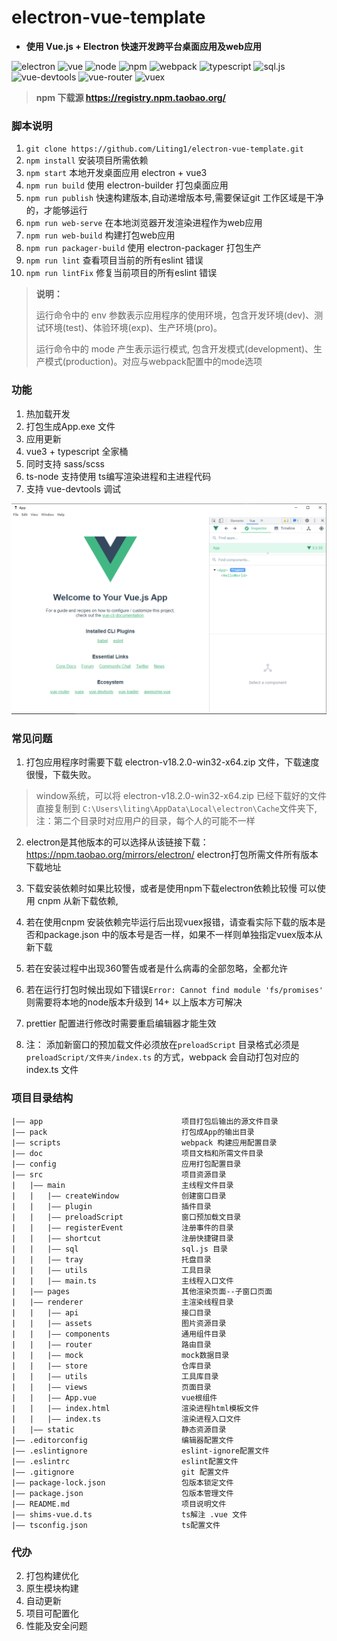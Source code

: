 # electron-vue-template

+ __使用 Vue.js + Electron 快速开发跨平台桌面应用及web应用__

![electron](https://img.shields.io/badge/electron-v18.2.0-blue)
![vue](https://img.shields.io/npm/v/vue?label=vue)
![node](https://img.shields.io/badge/node-v16.13.2-success)
![npm](https://img.shields.io/badge/npm-v8.1.2-success)
![webpack](https://img.shields.io/badge/webpack-v5.72.0-blue)
![typescript](https://img.shields.io/badge/typescript-v4.6.4-blue)
![sql.js](https://img.shields.io/badge/sql.js-v1.6.2-orange)
![vue-devtools](https://img.shields.io/badge/vue--devtools-v6.1.4-orange)
![vue-router](https://img.shields.io/badge/vue--router-v4.0.14-orange)
![vuex](https://img.shields.io/badge/vuex-v4.0.2-orange)

> __npm 下载源 https://registry.npm.taobao.org/__


### 脚本说明
1. `git clone https://github.com/Liting1/electron-vue-template.git`
2. `npm install` 安装项目所需依赖
3. `npm start` 本地开发桌面应用 electron + vue3
4. `npm run build` 使用 electron-builder 打包桌面应用
5. `npm run publish` 快速构建版本,自动递增版本号,需要保证git 工作区域是干净的，才能够运行
6. `npm run web-serve` 在本地浏览器开发渲染进程作为web应用
7. `npm run web-build` 构建打包web应用
8. `npm run packager-build` 使用 electron-packager 打包生产
9. `npm run lint` 查看项目当前的所有eslint 错误
10. `npm run lintFix` 修复当前项目的所有eslint 错误

> **说明：**
> 
> 运行命令中的 env 参数表示应用程序的使用环境，包含开发环境(dev)、测试环境(test)、体验环境(exp)、生产环境(pro)。
> 
> 运行命令中的 mode 产生表示运行模式, 包含开发模式(development)、生产模式(production)。对应与webpack配置中的mode选项


### 功能
1. 热加载开发
2. 打包生成App.exe 文件
3. 应用更新
5. vue3 + typescript 全家桶
7. 同时支持 sass/scss
8. ts-node 支持使用 ts编写渲染进程和主进程代码
9. 支持 vue-devtools 调试

![view](./doc/image/view.png)


### 常见问题

1. 打包应用程序时需要下载 electron-v18.2.0-win32-x64.zip 文件，下载速度很慢，下载失败。
> window系统，可以将 electron-v18.2.0-win32-x64.zip 已经下载好的文件直接复制到 `C:\Users\liting\AppData\Local\electron\Cache`文件夹下, 注：第二个目录时对应用户的目录，每个人的可能不一样

2. electron是其他版本的可以选择从该链接下载：https://npm.taobao.org/mirrors/electron/ electron打包所需文件所有版本下载地址

3. 下载安装依赖时如果比较慢，或者是使用npm下载electron依赖比较慢
可以使用 cnpm 从新下载依赖,

4. 若在使用cnpm 安装依赖完毕运行后出现vuex报错，请查看实际下载的版本是否和package.json 中的版本号是否一样，如果不一样则单独指定vuex版本从新下载

5. 若在安装过程中出现360警告或者是什么病毒的全部忽略，全都允许

6. 若在运行打包时候出现如下错误`Error: Cannot find module 'fs/promises'` 则需要将本地的node版本升级到 14+ 以上版本方可解决

7. prettier 配置进行修改时需要重启编辑器才能生效

8. 注： 添加新窗口的预加载文件必须放在`preloadScript` 目录格式必须是 `preloadScript/文件夹/index.ts` 的方式，webpack 会自动打包对应的index.ts 文件




### 项目目录结构

```
|—— app                               项目打包后输出的源文件目录
|—— pack                              打包成App的输出目录
|—— scripts                           webpack 构建应用配置目录
|—— doc                               项目文档和所需文件目录
|—— config                            应用打包配置目录
|—— src                               项目资源目录
|   |—— main                          主线程文件目录
|   |   |—— createWindow              创建窗口目录
|   |   |—— plugin                    插件目录
|   |   |—— preloadScript             窗口预加载文目录
|   |   |—— registerEvent             注册事件的目录
|   |   |—— shortcut                  注册快捷键目录
|   |   |—— sql                       sql.js 目录
|   |   |—— tray                      托盘目录
|   |   |—— utils                     工具目录
|   |   |—— main.ts                   主线程入口文件
|   |—— pages                         其他渲染页面--子窗口页面
|   |—— renderer                      主渲染线程目录
|   |   |—— api                       接口目录
|   |   |—— assets                    图片资源目录
|   |   |—— components                通用组件目录
|   |   |—— router                    路由目录
|   |   |—— mock                      mock数据目录
|   |   |—— store                     仓库目录
|   |   |—— utils                     工具库目录
|   |   |—— views                     页面目录
|   |   |—— App.vue                   vue根组件
|   |   |—— index.html                渲染进程html模板文件
|   |   |—— index.ts                  渲染进程入口文件
|   |—— static                        静态资源目录
|—— .editorconfig                     编辑器配置文件
|—— .eslintignore                     eslint-ignore配置文件
|—— .eslintrc                         eslint配置文件
|—— .gitignore                        git 配置文件
|—— package-lock.json                 包版本锁定文件
|—— package.json                      包版本管理文件
|—— README.md                         项目说明文件
|—— shims-vue.d.ts                    ts解注 .vue 文件
|—— tsconfig.json                     ts配置文件

```

### 代办
2. 打包构建优化
3. 原生模块构建
4. 自动更新
5. 项目可配置化
6. 性能及安全问题
